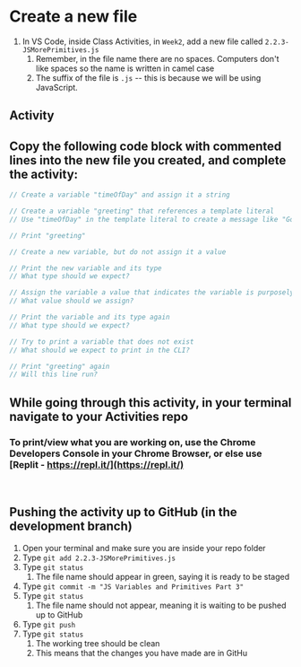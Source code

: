 # Create a new file

1. In VS Code, inside Class Activities, in `Week2`, add a new file called `2.2.3-JSMorePrimitives.js`
   1. Remember, in the file name there are no spaces. Computers don't like spaces so the name is written in camel case
   2. The suffix of the file is `.js` -- this is because we will be using JavaScript.

## Activity

## Copy the following code block with commented lines into the new file you created, and complete the activity:

```javascript
// Create a variable "timeOfDay" and assign it a string

// Create a variable "greeting" that references a template literal
// Use "timeOfDay" in the template literal to create a message like "Good morning!" or "Good evening!"

// Print "greeting"

// Create a new variable, but do not assign it a value

// Print the new variable and its type
// What type should we expect?

// Assign the variable a value that indicates the variable is purposely blank
// What value should we assign?

// Print the variable and its type again
// What type should we expect?

// Try to print a variable that does not exist
// What should we expect to print in the CLI?

// Print "greeting" again
// Will this line run?
```

## While going through this activity, in your terminal navigate to your Activities repo

### To print/view what you are working on, use the Chrome Developers Console in your Chrome Browser, or else use [Replit - https://repl.it/](https://repl.it/)

<br>

## Pushing the activity up to GitHub (in the development branch)

1. Open your terminal and make sure you are inside your repo folder
2. Type `git add 2.2.3-JSMorePrimitives.js`
3. Type `git status`
   1. The file name should appear in green, saying it is ready to be staged
4. Type `git commit -m "JS Variables and Primitives Part 3"`
5. Type `git status`
   1. The file name should not appear, meaning it is waiting to be pushed up to GitHub
6. Type `git push`
7. Type `git status`
   1. The working tree should be clean
   2. This means that the changes you have made are in GitHu
